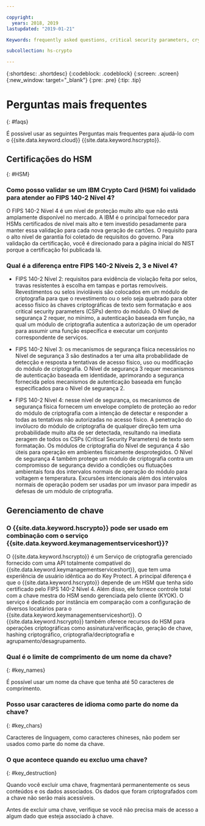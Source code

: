 ```yaml
---

copyright:
  years: 2018, 2019
lastupdated: "2019-01-21"

Keywords: frequently asked questions, critical security parameters, cryptographic module, Security Level

subcollection: hs-crypto

---
```


{:shortdesc: .shortdesc}
{:codeblock: .codeblock}
{:screen: .screen}
{:new_window: target="_blank"}
{:pre: .pre}
{:tip: .tip}

# Perguntas mais frequentes
{: #faqs}

É possível usar as seguintes Perguntas mais frequentes para ajudá-lo com o {{site.data.keyword.cloud}} {{site.data.keyword.hscrypto}}.

## Certificações do HSM
{: #HSM}

### Como posso validar se um IBM Crypto Card (HSM) foi validado para atender ao FIPS 140-2 Nível 4?

O FIPS 140-2 Nível 4 é um nível de proteção muito alto que não está amplamente disponível no mercado. A IBM é o principal fornecedor para HSMs certificados de nível mais alto e tem investido pesadamente para manter essa validação para cada nova geração de cartões. O requisito para o alto nível de garantia foi coletado de requisitos do governo. Para validação da certificação, você é direcionado para a página inicial do NIST porque a certificação foi publicada lá. 

### Qual é a diferença entre FIPS 140-2 Níveis 2, 3 e Nível 4?

* FIPS 140-2 Nível 2: requisitos para evidência de violação feita por selos, travas resistentes à escolha em tampas e portas removíveis. Revestimentos ou selos invioláveis são colocados em um módulo de criptografia para que o revestimento ou o selo seja quebrado para obter acesso físico às chaves criptográficas de texto sem formatação e aos critical security parameters (CSPs) dentro do módulo. O Nível de segurança 2 requer, no mínimo, a autenticação baseada em função, na qual um módulo de criptografia autentica a autorização de um operador para assumir uma função específica e executar um conjunto correspondente de serviços.
 
* FIPS 140-2 Nível 3: os mecanismos de segurança física necessários no Nível de segurança 3 são destinados a ter uma alta probabilidade de detecção e resposta a tentativas de acesso físico, uso ou modificação do módulo de criptografia. O Nível de segurança 3 requer mecanismos de autenticação baseada em identidade, aprimorando a segurança fornecida pelos mecanismos de autenticação baseada em função especificados para o Nível de segurança 2.  

* FIPS 140-2 Nível 4: nesse nível de segurança, os mecanismos de segurança física fornecem um envelope completo de proteção ao redor do módulo de criptografia com a intenção de detectar e responder a todas as tentativas não autorizadas no acesso físico. A penetração do invólucro do módulo de criptografia de qualquer direção tem uma probabilidade muito alta de ser detectada, resultando na imediata zeragem de todos os CSPs (Critical Security Parameters) de texto sem formatação. Os módulos de criptografia do Nível de segurança 4 são úteis para operação em ambientes fisicamente desprotegidos. O Nível de segurança 4 também protege um módulo de criptografia contra um compromisso de segurança devido a condições ou flutuações ambientais fora dos intervalos normais de operação do módulo para voltagem e temperatura. Excursões intencionais além dos intervalos normais de operação podem ser usadas por um invasor para impedir as defesas de um módulo de criptografia.   

## Gerenciamento de chave

### O {{site.data.keyword.hscrypto}} pode ser usado em combinação com o serviço {{site.data.keyword.keymanagementserviceshort}}?

 O {{site.data.keyword.hscrypto}} é um Serviço de criptografia gerenciado fornecido com uma API totalmente compatível do {{site.data.keyword.keymanagementserviceshort}}, que tem uma experiência de usuário idêntica ao do Key Protect. A principal diferença é que o {{site.data.keyword.hscrypto}} depende de um HSM que tenha sido certificado pelo FIPS 140-2 Nível 4. Além disso, ele fornece controle total com a chave mestra do HSM sendo gerenciada pelo cliente (KYOK). O serviço é dedicado por instância em comparação com a configuração de diversos locatários para o {{site.data.keyword.keymanagementserviceshort}}. O {{site.data.keyword.hscrypto}} também oferece recursos do HSM para operações criptográficas como assinatura/verificação, geração de chave, hashing criptográfico, criptografia/decriptografia e agrupamento/desagrupamento. 

### Qual é o limite de comprimento de um nome da chave?
{: #key_names}

É possível usar um nome da chave que tenha até 50 caracteres de comprimento.

### Posso usar caracteres de idioma como parte do nome da chave?
{: #key_chars}

Caracteres de linguagem, como caracteres chineses, não podem ser usados como parte do nome da chave.

### O que acontece quando eu excluo uma chave?
{: #key_destruction}

Quando você excluir uma chave, fragmentará permanentemente os seus conteúdos e os dados associados. Os dados que foram criptografados com a chave não serão mais acessíveis.

Antes de excluir uma chave, verifique se você não precisa mais de acesso a algum dado que esteja associado à chave.
